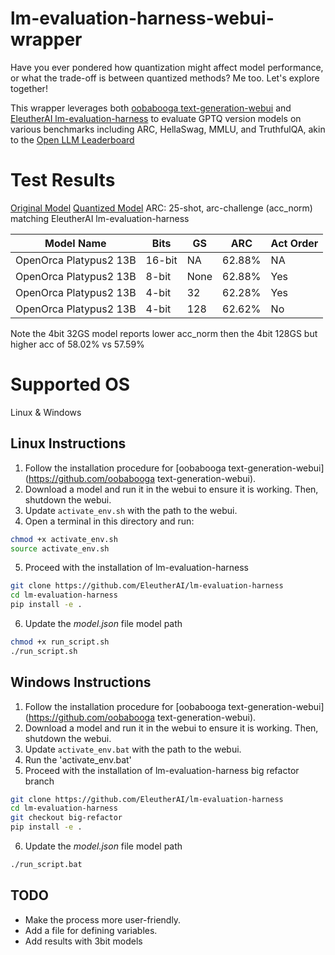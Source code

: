 # lm-evaluation-harness-webui-wrapper
Have you ever pondered how quantization might affect model performance, or what the trade-off is between quantized methods? Me too. Let's explore together!

This wrapper leverages both [oobabooga text-generation-webui](https://github.com/oobabooga/text-generation-webui) and [EleutherAI lm-evaluation-harness](https://github.com/EleutherAI/lm-evaluation-harness) to evaluate GPTQ version models on various benchmarks including ARC, HellaSwag, MMLU, and TruthfulQA, akin to the [Open LLM Leaderboard](https://huggingface.co/spaces/HuggingFaceH4/open_llm_leaderboard)

# Test Results 
[Original Model](https://huggingface.co/Open-Orca/OpenOrca-Platypus2-13B) [Quantized Model](https://huggingface.co/TheBloke/OpenOrca-Platypus2-13B-GPTQ) ARC: 25-shot, arc-challenge (acc_norm) matching EleutherAI lm-evaluation-harness

| Model Name              | Bits    |     GS    | ARC         | Act Order |
|-------------------------|---------|-----------|-------------|-----------|
| OpenOrca Platypus2 13B  | 16-bit  |     NA    | 62.88%      |    NA     |
| OpenOrca Platypus2 13B  | 8-bit   |   None    | 62.88%      |   Yes     |
| OpenOrca Platypus2 13B  | 4-bit   |     32    | 62.28%      |   Yes     |
| OpenOrca Platypus2 13B  | 4-bit   |    128    | 62.62%      |    No     |

Note the 4bit 32GS model reports lower acc_norm then the 4bit 128GS but higher acc of 58.02% vs 57.59%

# Supported OS
Linux & Windows

## Linux Instructions 
1. Follow the installation procedure for [oobabooga text-generation-webui](https://github.com/oobabooga text-generation-webui).
2. Download a model and run it in the webui to ensure it is working. Then, shutdown the webui.
3. Update `activate_env.sh` with the path to the webui.
4. Open a terminal in this directory and run:
```bash
chmod +x activate_env.sh
source activate_env.sh
```
5. Proceed with the installation of lm-evaluation-harness 
```bash
git clone https://github.com/EleutherAI/lm-evaluation-harness
cd lm-evaluation-harness
pip install -e .
```
6. Update the *model.json* file model path

```bash
chmod +x run_script.sh
./run_script.sh
```

## Windows Instructions 
1. Follow the installation procedure for [oobabooga text-generation-webui](https://github.com/oobabooga text-generation-webui).
2. Download a model and run it in the webui to ensure it is working. Then, shutdown the webui.
3. Update `activate_env.bat` with the path to the webui.
4. Run the 'activate_env.bat'
5. Proceed with the installation of lm-evaluation-harness big refactor branch
```bash
git clone https://github.com/EleutherAI/lm-evaluation-harness
cd lm-evaluation-harness
git checkout big-refactor
pip install -e .
```
6. Update the *model.json* file model path

```bash
./run_script.bat
```


## TODO
- Make the process more user-friendly.
- Add a file for defining variables.
- Add results with 3bit models
